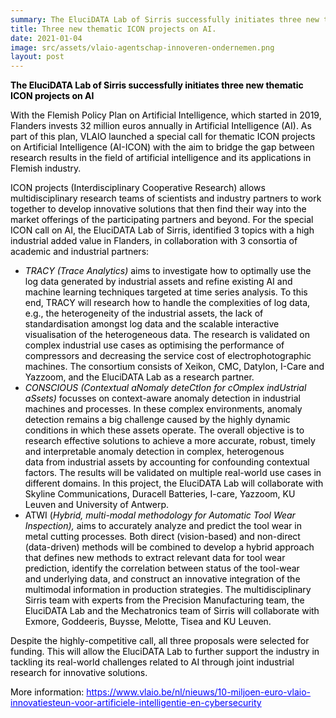 ```yaml
---
summary: The EluciDATA Lab of Sirris successfully initiates three new thematic ICON projects on AI
title: Three new thematic ICON projects on AI.
date: 2021-01-04
image: src/assets/vlaio-agentschap-innoveren-ondernemen.png
layout: post
---
```


<p><span style="color:#000000"><strong><span style="color:black">The EluciDATA Lab of Sirris successfully initiates three new thematic ICON projects on AI</span></strong></span></p>

<p><span style="color:#000000"><span style="color:black">With the Flemish Policy Plan on Artificial Intelligence, which started in 2019, Flanders invests 32 million euros </span><span style="color:black">annually </span><span style="color:black">in Artificial Intelligence (AI). </span><span style="color:black">As part of this plan, </span><span style="color:black">VLAIO launched a special call for thematic ICON projects on Artificial Intelligence (AI-ICON) with the aim to bridge the gap between research results in the field of artificial intelligence and its applications in Flemish industry.</span></span></p>

<p><span style="color:#000000"><span style="color:black">ICON projects (Interdisciplinary Cooperative Research) allows multidisciplinary research teams of scientists and industry partners to work together to develop innovative solutions that then find their way into the market offerings of the participating partners and beyond. For the special ICON call on AI, the EluciDATA Lab of Sirris, identified 3 topics with a high industrial added value in Flanders, in collaboration with 3 consortia of academic and industrial partners:</span></span></p>

<ul>
	<li><span style="color:#000000"><em><span style="color:black">TRACY (Trace Analytics)</span></em>&nbsp;<span style="color:black">aims to&nbsp;</span><span style="color:black">investigate how to&nbsp;</span><span style="color:black">optimally use&nbsp;</span><span style="color:black">the log&nbsp;</span><span style="color:black">data generated by industrial assets </span><span style="color:black">and </span><span style="color:black">refine </span>existing <span style="color:black">AI and machine learning techniques targeted at time series</span><span style="color:black">&nbsp;analysis</span><span style="color:black">.&nbsp;</span><span style="color:black">To this end,&nbsp;</span><span style="color:black">TRACY&nbsp;</span><span style="color:black">will research how&nbsp;</span><span style="color:black">to handle the complexities of log data, e.g., the heterogeneity of the industrial </span><span style="color:black">assets</span><span style="color:black">, the lack of standardisation amongst log data&nbsp;</span><span style="color:black">and</span><span style="color:black">&nbsp;the scalable interactive visualisation of the heterogeneous data. The research is validated on complex industrial use cases as optimising the performance of compressors and decreasing the service cost of&nbsp;electrophotographic machines.&nbsp;</span><span style="color:black">The consortium consists of Xeikon, </span><span style="color:black">CMC, Datylon, I-Care and Yazzoom, and the EluciDATA Lab as a research partner.</span></span></li>
	<li><span style="color:#000000"><em><span style="color:black">CONSCIOUS (</span></em><em><span style="color:black">C</span></em><em><span style="color:black">o</span></em><em><span style="color:black">ntextual aNomaly deteCtIon for cOmplex indUstrial aSsets</span></em><em><span style="color:black">)&nbsp;</span></em><span style="color:black">focusses on c</span><span style="color:black">ontext-aware anomaly detection in&nbsp;</span><span style="color:black">industrial machines and processes. In these complex environments, anomaly detection remains</span><span style="color:black">&nbsp;a big challenge caused by the highly dynamic conditions</span><span style="color:black">&nbsp;in which these assets operate</span><span style="color:black">.&nbsp;The overall objective is to research effective solutions to achieve a more accurate, robust, timely and interpretable anomaly detection in complex, heterogenous data&nbsp;from industrial assets by accounting for confounding contextual factors. The results will be validated on multiple real-world use cases in different </span><span style="color:black">domains.&nbsp;</span><span style="color:black">In this project, the EluciDATA Lab will </span><span style="color:black">collaborate with Skyline Communications, Duracell Batteries, I-care, Yazzoom, KU Leuven and University of Antwerp.</span>&nbsp;</span></li>
	<li><span style="color:#000000"><span style="color:black">ATWI&nbsp;</span><span style="color:black">(<em>H</em></span><em><span style="color:black">ybrid, multi-modal methodology for Automatic Tool Wear Inspection</span></em><em><span style="color:black">)</span></em><em><span style="color:black">,&nbsp;</span></em><span style="color:black">aims to&nbsp;</span><span style="color:black">accurately</span><span style="color:black">&nbsp;analyze and</span><span style="color:black">&nbsp;predict the tool wear in metal cutting processes<em>.&nbsp;</em>Both direct (vision</span><span style="color:black">-based</span><span style="color:black">) and non-direct (data-driven</span><span style="color:black">) methods will be&nbsp;</span><span style="color:black">combined to develop a&nbsp;hybrid&nbsp;approach that defines new methods to&nbsp;extract relevant data for tool wear prediction, identif</span><span style="color:black">y the</span><span style="color:black">&nbsp;correlation between status of the tool-wear and&nbsp;</span><span style="color:black">underlying data</span><span style="color:black">, and construct an innovative integration of&nbsp;</span><span style="color:black">the multimodal&nbsp;</span><span style="color:black">information in production</span><span style="color:black">&nbsp;strategies</span><span style="color:black">.&nbsp;</span><span style="color:black">The multidisciplinary Sirris team with experts from the Precision Manufacturing team, the EluciDATA Lab and the Mechatronics team of Sirris will collaborate with Exmore,&nbsp;</span><span style="color:black">Goddeeris</span><span style="color:black">, Buysse, Melotte, Tisea and KU Leuven.</span></span></li>
</ul>

<p><span style="color:#000000"><span style="color:black">Despite </span><span style="color:black">the highly-competitive call, all three proposals were selected </span><span style="color:black">for funding. This will allow the EluciDATA Lab to further support the industry in tackling its real-world challenges related to AI through joint industrial research for innovative solutions.</span></span></p>

<p><span style="color:#000000"><span style="color:black">More information: <a href="https://eur03.safelinks.protection.outlook.com/?url=https%3A%2F%2Fwww.vlaio.be%2Fnl%2Fnieuws%2F10-miljoen-euro-vlaio-innovatiesteun-voor-artificiele-intelligentie-en-cybersecurity&amp;data=04%7C01%7Ckevin.vanvaerenbergh%40sirris.be%7Cede7163b015e484d82c508d8b0a9bf06%7Cd4c1d712e8c24fdfabce18805891b5b0%7C1%7C0%7C637453590392079614%7CUnknown%7CTWFpbGZsb3d8eyJWIjoiMC4wLjAwMDAiLCJQIjoiV2luMzIiLCJBTiI6Ik1haWwiLCJXVCI6Mn0%3D%7C1000&amp;sdata=E8Woqgp7FN3o5T312TUQEIotw3pZJlYKzxjiPSW9358%3D&amp;reserved=0" style="color:blue; text-decoration:underline">https://www.vlaio.be/nl/nieuws/10-miljoen-euro-vlaio-innovatiesteun-voor-artificiele-intelligentie-en-cybersecurity</a></span></span></p>

